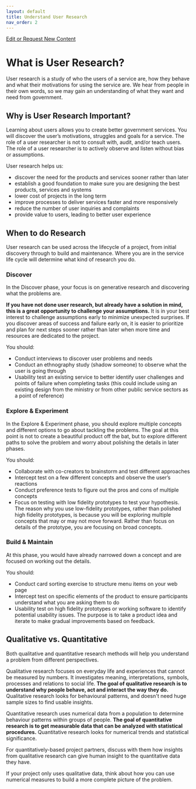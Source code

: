 ```yaml
---
layout: default
title: Understand User Research
nav_order: 2
---
```


[Edit or Request New Content](https://github.com/bcgov/user-research-guide/issues/new/choose)

# What is User Research?

User research is a study of who the users of a service are, how they behave and what their motivations for using the service are. We hear from people in their own words, so we may gain an understanding of what they want and need from government.

## Why is User Research Important?

Learning about users allows you to create better government services. You will discover the user’s motivations, struggles and goals for a service. The role of a user researcher is not to consult with, audit, and/or teach users. The role of a user researcher is to actively observe and listen without bias or assumptions.

User research helps us:

- discover the need for the products and services sooner rather than later
- establish a good foundation to make sure you are designing the best products, services and systems
- lower cost of projects in the long term
- improve processes to deliver services faster and more responsively
- reduce the number of user inquiries and complaints
- provide value to users, leading to better user experience

## When to do Research

User research can be used across the lifecycle of a project, from initial discovery through to build and maintenance. Where you are in the service life cycle will determine what kind of research you do.

### Discover
In the Discover phase, your focus is on generative research and discovering what the problems are.

**If you have not done user research, but already have a solution in mind, this is a great opportunity to challenge your assumptions.** It is in your best interest to challenge assumptions early to minimize unexpected surprises. If you discover areas of success and failure early on, it is easier to prioritize and plan for next steps sooner rather than later when more time and resources are dedicated to the project.

You should:
- Conduct interviews to discover user problems and needs
- Conduct an ethnography study (shadow someone) to observe what the user is going through
- Usability test an existing service to better identify user challenges and points of failure when completing tasks (this could include using an existing design from the ministry or from other public service sectors as a point of reference)

### Explore & Experiment
In the Explore & Experiment phase, you should explore multiple concepts and different options to go about tackling the problems. The goal at this point is not to create a beautiful product off the bat, but to explore different paths to solve the problem and worry about polishing the details in later phases.

You should:
 - Collaborate with co-creators to brainstorm and test different approaches
 - Intercept test on a few different concepts and observe the user’s reactions
 - Conduct preference tests to figure out the pros and cons of multiple concepts
 - Focus on testing with low fidelity prototypes to test your hypothesis. The reason why you use low-fidelity prototypes, rather than polished high fidelity prototypes, is because you will be exploring multiple concepts that may or may not move forward. Rather than focus on details of the prototype, you are focusing on broad concepts.

### Build & Maintain
At this phase, you would have already narrowed down a concept and are focused on working out the details.

You should:
- Conduct card sorting exercise to structure menu items on your web page
- Intercept test on specific elements of the product to ensure participants understand what you are asking them to do
- Usability test on high fidelity prototypes or working software to identify potential usability issues. The purpose is to take a product idea and iterate to make gradual improvements based on feedback.

## Qualitative vs. Quantitative

Both qualitative and quantitative research methods will help you understand a problem from different perspectives.

Qualitative research focuses on everyday life and experiences that cannot be measured by numbers. It investigates meaning, interpretations, symbols, processes and relations to social life. **The goal of qualitative research is to understand why people behave, act and interact the way they do.** Qualitative research looks for behavioural patterns, and doesn't need huge sample sizes to find usable insights.

Quantitative research uses numerical data from a population to determine behaviour patterns within groups of people. **The goal of quantitative research is to get measurable data that can be analyzed with statistical procedures.** Quantitative research looks for numerical trends and statistical significance.

For quantitatively-based project partners, discuss with them how insights from qualitative research can give human insight to the quantitative data they have.

If your project only uses qualitative data, think about how you can use numerical measures to build a more complete picture of the problem.
